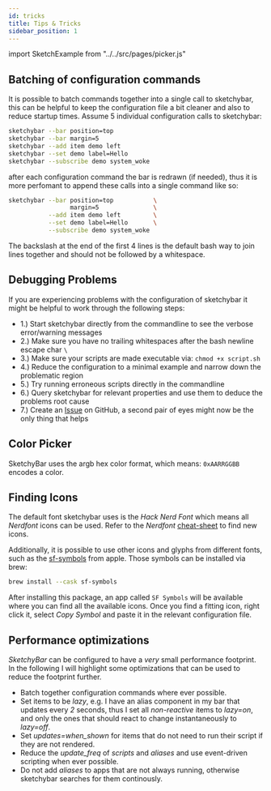 ```yaml
---
id: tricks
title: Tips & Tricks
sidebar_position: 1
---
```

import SketchExample from "../../src/pages/picker.js"

## Batching of configuration commands
It is possible to batch commands together into a single call to sketchybar, this can be helpful to
keep the configuration file a bit cleaner and also to reduce startup times.
Assume 5 individual configuration calls to sketchybar:
```bash
sketchybar --bar position=top
sketchybar --bar margin=5
sketchybar --add item demo left
sketchybar --set demo label=Hello
sketchybar --subscribe demo system_woke
```
after each configuration command the bar is redrawn (if needed), thus it is more perfomant to append these calls into a single command like so:
```bash
sketchybar --bar position=top           \
                 margin=5               \
           --add item demo left         \
           --set demo label=Hello       \
           --subscribe demo system_woke
```
The backslash at the end of the first 4 lines is the default bash way to join lines together and should not be followed by a whitespace.  

## Debugging Problems
If you are experiencing problems with the configuration of sketchybar it might be helpful to work through the following steps:
* 1.) Start sketchybar directly from the commandline to see the verbose error/warning messages
* 2.) Make sure you have no trailing whitespaces after the bash newline escape char `\`
* 3.) Make sure your scripts are made executable via: `chmod +x script.sh`
* 4.) Reduce the configuration to a minimal example and narrow down the problematic region
* 5.) Try running erroneous scripts directly in the commandline
* 6.) Query sketchybar for relevant properties and use them to deduce the problems root cause
* 7.) Create an [Issue](https://github.com/FelixKratz/SketchyBar/issues) on GitHub, a second pair of eyes might now be the only thing that helps

## Color Picker
SketchyBar uses the argb hex color format, which means: `0xAARRGGBB` encodes a
color.

<SketchExample />

## Finding Icons
The default font sketchybar uses is the *Hack Nerd Font* which means all *Nerdfont* icons can be used.
Refer to the *Nerdfont* [cheat-sheet](https://www.nerdfonts.com/cheat-sheet) to find new icons.

Additionally, it is possible to use other icons and glyphs from different fonts, such as the [sf-symbols](https://developer.apple.com/sf-symbols/)
from apple. Those symbols can be installed via brew:
```bash
brew install --cask sf-symbols
```
After installing this package, an app called `SF Symbols` will be available where you can find all the available icons.
Once you find a fitting icon, right click it, select *Copy Symbol* and paste it in the relevant configuration file.

## Performance optimizations
*SketchyBar* can be configured to have a *very* small performance footprint. In the following I will highlight some optimizations that can be used to reduce the footprint further. 

* Batch together configuration commands where ever possible.
* Set items to be *lazy*, e.g. I have an alias component in my bar that updates every *2* seconds, thus I set all *non-reactive* items to *lazy=on*, 
and only the ones that should react to change instantaneously to *lazy=off*.
* Set *updates=when_shown* for items that do not need to run their script if they are not rendered.
* Reduce the *update_freq* of *scripts* and *aliases* and use event-driven scripting when ever possible.
* Do not add *aliases* to apps that are not always running, otherwise sketchybar searches for them continously.

